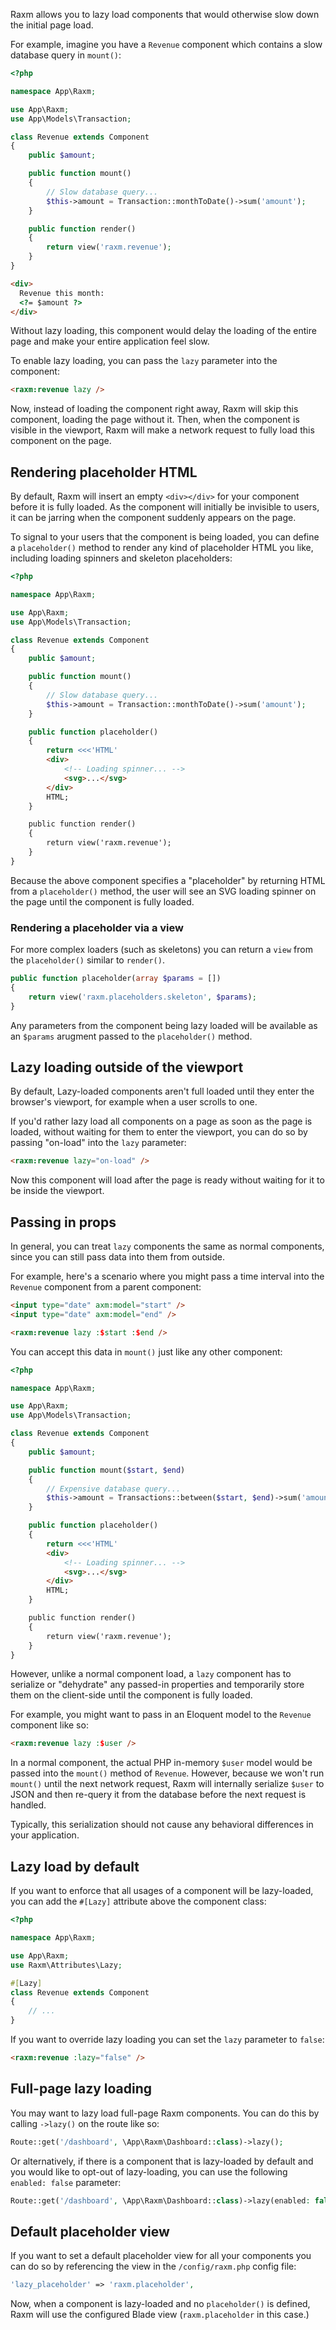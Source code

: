 Raxm allows you to lazy load components that would otherwise slow down the initial page load.

For example, imagine you have a `Revenue` component which contains a slow database query in `mount()`:

```php
<?php

namespace App\Raxm;

use App\Raxm;
use App\Models\Transaction;

class Revenue extends Component
{
    public $amount;

    public function mount()
    {
        // Slow database query...
        $this->amount = Transaction::monthToDate()->sum('amount');
    }

    public function render()
    {
        return view('raxm.revenue');
    }
}
```

```html
<div>
  Revenue this month:
  <?= $amount ?>
</div>
```

Without lazy loading, this component would delay the loading of the entire page and make your entire application feel slow.

To enable lazy loading, you can pass the `lazy` parameter into the component:

```html
<raxm:revenue lazy />
```

Now, instead of loading the component right away, Raxm will skip this component, loading the page without it. Then, when the component is visible in the viewport, Raxm will make a network request to fully load this component on the page.

## Rendering placeholder HTML

By default, Raxm will insert an empty `<div></div>` for your component before it is fully loaded. As the component will initially be invisible to users, it can be jarring when the component suddenly appears on the page.

To signal to your users that the component is being loaded, you can define a `placeholder()` method to render any kind of placeholder HTML you like, including loading spinners and skeleton placeholders:

```php
<?php

namespace App\Raxm;

use App\Raxm;
use App\Models\Transaction;

class Revenue extends Component
{
    public $amount;

    public function mount()
    {
        // Slow database query...
        $this->amount = Transaction::monthToDate()->sum('amount');
    }

    public function placeholder()
    {
        return <<<'HTML'
        <div>
            <!-- Loading spinner... -->
            <svg>...</svg>
        </div>
        HTML;
    }

    public function render()
    {
        return view('raxm.revenue');
    }
}
```

Because the above component specifies a "placeholder" by returning HTML from a `placeholder()` method, the user will see an SVG loading spinner on the page until the component is fully loaded.

### Rendering a placeholder via a view

For more complex loaders (such as skeletons) you can return a `view` from the `placeholder()` similar to `render()`.

```php
public function placeholder(array $params = [])
{
    return view('raxm.placeholders.skeleton', $params);
}
```

Any parameters from the component being lazy loaded will be available as an `$params` arugment passed to the `placeholder()` method.

## Lazy loading outside of the viewport

By default, Lazy-loaded components aren't full loaded until they enter the browser's viewport, for example when a user scrolls to one.

If you'd rather lazy load all components on a page as soon as the page is loaded, without waiting for them to enter the viewport, you can do so by passing "on-load" into the `lazy` parameter:

```html
<raxm:revenue lazy="on-load" />
```

Now this component will load after the page is ready without waiting for it to be inside the viewport.

## Passing in props

In general, you can treat `lazy` components the same as normal components, since you can still pass data into them from outside.

For example, here's a scenario where you might pass a time interval into the `Revenue` component from a parent component:

```html
<input type="date" axm:model="start" />
<input type="date" axm:model="end" />

<raxm:revenue lazy :$start :$end />
```

You can accept this data in `mount()` just like any other component:

```php
<?php

namespace App\Raxm;

use App\Raxm;
use App\Models\Transaction;

class Revenue extends Component
{
    public $amount;

    public function mount($start, $end)
    {
        // Expensive database query...
        $this->amount = Transactions::between($start, $end)->sum('amount');
    }

    public function placeholder()
    {
        return <<<'HTML'
        <div>
            <!-- Loading spinner... -->
            <svg>...</svg>
        </div>
        HTML;
    }

    public function render()
    {
        return view('raxm.revenue');
    }
}
```

However, unlike a normal component load, a `lazy` component has to serialize or "dehydrate" any passed-in properties and temporarily store them on the client-side until the component is fully loaded.

For example, you might want to pass in an Eloquent model to the `Revenue` component like so:

```html
<raxm:revenue lazy :$user />
```

In a normal component, the actual PHP in-memory `$user` model would be passed into the `mount()` method of `Revenue`. However, because we won't run `mount()` until the next network request, Raxm will internally serialize `$user` to JSON and then re-query it from the database before the next request is handled.

Typically, this serialization should not cause any behavioral differences in your application.

## Lazy load by default

If you want to enforce that all usages of a component will be lazy-loaded, you can add the `#[Lazy]` attribute above the component class:

```php
<?php

namespace App\Raxm;

use App\Raxm;
use Raxm\Attributes\Lazy;

#[Lazy]
class Revenue extends Component
{
    // ...
}
```

If you want to override lazy loading you can set the `lazy` parameter to `false`:

```html
<raxm:revenue :lazy="false" />
```

## Full-page lazy loading

You may want to lazy load full-page Raxm components. You can do this by calling `->lazy()` on the route like so:

```php
Route::get('/dashboard', \App\Raxm\Dashboard::class)->lazy();
```

Or alternatively, if there is a component that is lazy-loaded by default and you would like to opt-out of lazy-loading, you can use the following `enabled: false` parameter:

```php
Route::get('/dashboard', \App\Raxm\Dashboard::class)->lazy(enabled: false);
```

## Default placeholder view

If you want to set a default placeholder view for all your components you can do so by referencing the view in the `/config/raxm.php` config file:

```php
'lazy_placeholder' => 'raxm.placeholder',
```

Now, when a component is lazy-loaded and no `placeholder()` is defined, Raxm will use the configured Blade view (`raxm.placeholder` in this case.)
